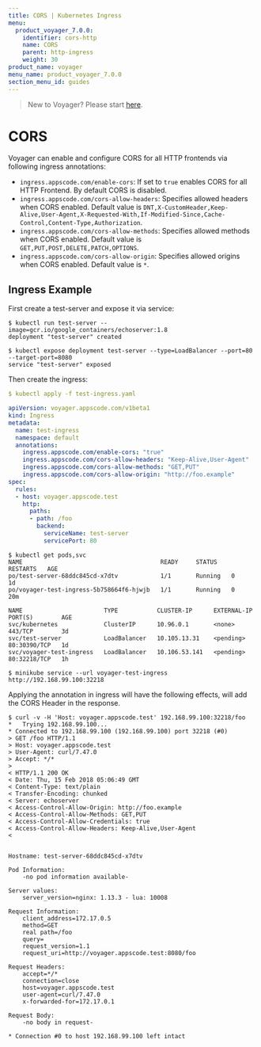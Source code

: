 ```yaml
---
title: CORS | Kubernetes Ingress
menu:
  product_voyager_7.0.0:
    identifier: cors-http
    name: CORS
    parent: http-ingress
    weight: 30
product_name: voyager
menu_name: product_voyager_7.0.0
section_menu_id: guides
---
```

> New to Voyager? Please start [here](/docs/concepts/overview.md).

# CORS

Voyager can enable and configure CORS for all HTTP frontends via following ingress annotations:

- `ingress.appscode.com/enable-cors`: If set to `true` enables CORS for all HTTP Frontend. By default CORS is disabled.
- `ingress.appscode.com/cors-allow-headers`: Specifies allowed headers when CORS enabled. Default value is `DNT,X-CustomHeader,Keep-Alive,User-Agent,X-Requested-With,If-Modified-Since,Cache-Control,Content-Type,Authorization`.
- `ingress.appscode.com/cors-allow-methods`: Specifies allowed methods when CORS enabled. Default value is `GET,PUT,POST,DELETE,PATCH,OPTIONS`.
- `ingress.appscode.com/cors-allow-origin`: Specifies allowed origins when CORS enabled. Default value is `*`.

## Ingress Example

First create a test-server and expose it via service:

```console
$ kubectl run test-server --image=gcr.io/google_containers/echoserver:1.8
deployment "test-server" created

$ kubectl expose deployment test-server --type=LoadBalancer --port=80 --target-port=8080
service "test-server" exposed
```

Then create the ingress:

```yaml
$ kubectl apply -f test-ingress.yaml

apiVersion: voyager.appscode.com/v1beta1
kind: Ingress
metadata:
  name: test-ingress
  namespace: default
  annotations:
    ingress.appscode.com/enable-cors: "true"
    ingress.appscode.com/cors-allow-headers: "Keep-Alive,User-Agent"
    ingress.appscode.com/cors-allow-methods: "GET,PUT"
    ingress.appscode.com/cors-allow-origin: "http://foo.example"
spec:
  rules:
  - host: voyager.appscode.test
    http:
      paths:
      - path: /foo
        backend:
          serviceName: test-server
          servicePort: 80
```

```console
$ kubectl get pods,svc
NAME                                       READY     STATUS    RESTARTS   AGE
po/test-server-68ddc845cd-x7dtv            1/1       Running   0          1d
po/voyager-test-ingress-5b758664f6-hjwjb   1/1       Running   0          20m

NAME                       TYPE           CLUSTER-IP      EXTERNAL-IP   PORT(S)        AGE
svc/kubernetes             ClusterIP      10.96.0.1       <none>        443/TCP        3d
svc/test-server            LoadBalancer   10.105.13.31    <pending>     80:30390/TCP   1d
svc/voyager-test-ingress   LoadBalancer   10.106.53.141   <pending>     80:32218/TCP   1h

$ minikube service --url voyager-test-ingress
http://192.168.99.100:32218
```

Applying the annotation in ingress will have the following effects, will add the CORS Header in the response.

```console
$ curl -v -H 'Host: voyager.appscode.test' 192.168.99.100:32218/foo
*   Trying 192.168.99.100...
* Connected to 192.168.99.100 (192.168.99.100) port 32218 (#0)
> GET /foo HTTP/1.1
> Host: voyager.appscode.test
> User-Agent: curl/7.47.0
> Accept: */*
>
< HTTP/1.1 200 OK
< Date: Thu, 15 Feb 2018 05:06:49 GMT
< Content-Type: text/plain
< Transfer-Encoding: chunked
< Server: echoserver
< Access-Control-Allow-Origin: http://foo.example
< Access-Control-Allow-Methods: GET,PUT
< Access-Control-Allow-Credentials: true
< Access-Control-Allow-Headers: Keep-Alive,User-Agent
<


Hostname: test-server-68ddc845cd-x7dtv

Pod Information:
	-no pod information available-

Server values:
	server_version=nginx: 1.13.3 - lua: 10008

Request Information:
	client_address=172.17.0.5
	method=GET
	real path=/foo
	query=
	request_version=1.1
	request_uri=http://voyager.appscode.test:8080/foo

Request Headers:
	accept=*/*
	connection=close
	host=voyager.appscode.test
	user-agent=curl/7.47.0
	x-forwarded-for=172.17.0.1

Request Body:
	-no body in request-

* Connection #0 to host 192.168.99.100 left intact
```